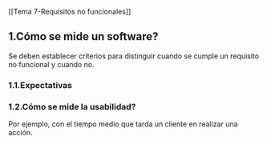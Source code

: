 [[Tema 7-Requisitos no funcionales]]

## 1.Cómo se mide un software?
Se deben establecer criterios para distinguir cuando se cumple un requisito no funcional y cuando no.
### 1.1.Expectativas

### 1.2.Cómo se mide la usabilidad?
Por ejemplo, con el tiempo medio que tarda un cliente en realizar una acción.